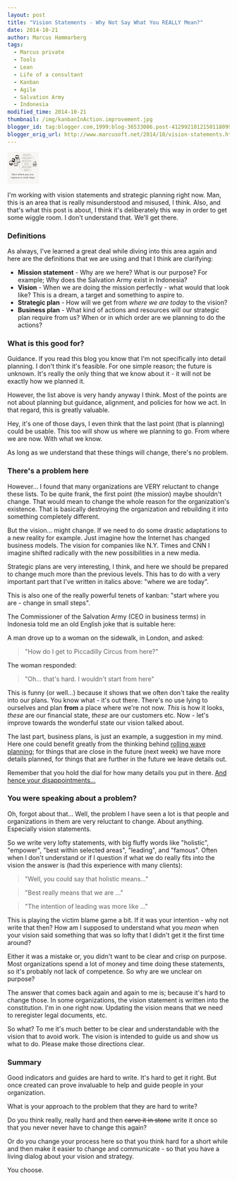 ```yaml
---
layout: post
title: "Vision Statements - Why Not Say What You REALLY Mean?"
date: 2014-10-21
author: Marcus Hammarberg
tags:
  - Marcus private
  - Tools
  - Lean
  - Life of a consultant
  - Kanban
  - Agile
  - Salvation Army
  - Indonesia
modified_time: 2014-10-21
thumbnail: /img/kanbanInAction.improvement.jpg
blogger_id: tag:blogger.com,1999:blog-36533086.post-4129921012150118099
blogger_orig_url: http://www.marcusoft.net/2014/10/vision-statements.html
---
```


![Kanban In Action](/img/kanbanInAction.improvement.jpg)

I'm working with vision statements and strategic planning right now. Man, this is an area that is really misunderstood and misused, I think. Also, and that's what this post is about, I think it's deliberately this way in order to get some wiggle room. I don't understand that. We'll get there.

### Definitions

As always, I've learned a great deal while diving into this area again and here are the definitions that we are using and that I think are clarifying:

- **Mission statement** - Why are we here? What is our purpose? For example; Why does the Salvation Army exist in Indonesia?
- **Vision** - When we are doing the mission perfectly - what would that look like? This is a dream, a target and something to aspire to.
- **Strategic plan** - How will we get from *where we are today* to the vision?
- **Business plan** - What kind of actions and resources will our strategic plan require from us? When or in which order are we planning to do the actions?

### What is this good for?

Guidance. If you read this blog you know that I'm not specifically into detail planning. I don't think it's feasible. For one simple reason; the future is unknown. It's really the only thing that we know about it - it will not be exactly how we planned it.

However, the list above is very handy anyway I think. Most of the points are not about planning but guidance, alignment, and policies for how we act. In that regard, this is greatly valuable.

Hey, it's one of those days, I even think that the last point (that is planning) could be usable. This too will show us where we planning to go. From where we are now. With what we know.

As long as we understand that these things will change, there's no problem.

### There's a problem here

However... I found that many organizations are VERY reluctant to change these lists. To be quite frank, the first point (the mission) maybe shouldn't change. That would mean to change the whole reason for the organization's existence. That is basically destroying the organization and rebuilding it into something completely different.

But the vision... might change. If we need to do some drastic adaptations to a new reality for example. Just imagine how the Internet has changed business models. The vision for companies like N.Y. Times and CNN I imagine shifted radically with the new possibilities in a new media.

Strategic plans are very interesting, I think, and here we should be prepared to change much more than the previous levels. This has to do with a very important part that I've written in italics above: "where we are today".

This is also one of the really powerful tenets of kanban: "start where you are - change in small steps".

The Commissioner of the Salvation Army (CEO in business terms) in Indonesia told me an old English joke that is suitable here:

A man drove up to a woman on the sidewalk, in London, and asked:

> "How do I get to Piccadilly Circus from here?"

The woman responded:

> "Oh... that's hard. I wouldn't start from here"

This is funny (or well...) because it shows that we often don't take the reality into our plans. You know what - it's out there. There's no use lying to ourselves and plan **from** a place where we're not now. *This* is how it looks, *these* are our financial state, *these* are our customers etc. Now - let's improve towards the wonderful state our vision talked about.

The last part, business plans, is just an example, a suggestion in my mind. Here one could benefit greatly from the thinking behind [rolling wave planning](http://leansoftwareengineering.com/2007/11/14/planning-a-month-or-less-ahead-is-not-enough/); for things that are close in the future (next week) we have more details planned, for things that are further in the future we leave details out.

Remember that you hold the dial for how many details you put in there. [And hence your disappointments...](http://www.marcusoft.net/2014/06/controlling-disappointment-dial.html)

### You were speaking about a problem?

Oh, forgot about that... Well, the problem I have seen a lot is that people and organizations in them are very reluctant to change. About anything. Especially vision statements.

So we write very lofty statements, with big fluffy words like "holistic", "empower", "best within selected areas", "leading", and "famous". Often when I don't understand or if I question if what we do really fits into the vision the answer is (had this experience with many clients):

> "Well, you could say that holistic means..."

> "Best really means that we are ..."

> "The intention of leading was more like ..."

This is playing the victim blame game a bit. If it was your intention - why not write that then? How am I supposed to understand what you *mean* when your vision said something that was so lofty that I didn't get it the first time around?

Either it was a mistake or, you didn't want to be clear and crisp on purpose. Most organizations spend a lot of money and time doing these statements, so it's probably not lack of competence. So why are we unclear on purpose?

The answer that comes back again and again to me is; because it's hard to change those. In some organizations, the vision statement is written into the constitution. I'm in one right now. Updating the vision means that we need to reregister legal documents, etc.

So what? To me it's much better to be clear and understandable with the vision that to avoid work. The vision is intended to guide us and show us what to do. Please make those directions clear.

### Summary

Good indicators and guides are hard to write. It's hard to get it right. But once created can prove invaluable to help and guide people in your organization.

What is your approach to the problem that they are hard to write?

Do you think really, really hard and then ~~carve it in stone~~ write it once so that you never never have to change this again?

Or do you change your process here so that you think hard for a short while and then make it easier to change and communicate - so that you have a living dialog about your vision and strategy.

You choose.
